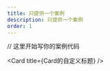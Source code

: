 ```yaml
---
title: 只提供一个案例
description: 只提供一个案例
order: 1
---
```


// 这里开始写你的案例代码

<Card title={<span>Card的自定义标题</span>} />
